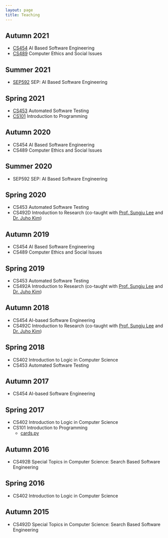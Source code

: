 ```yaml
---
layout: page
title: Teaching
---
```


## Autumn 2021
- [CS454](2021/cs454) AI Based Software Engineering
- [CS489](2021/cs489) Computer Ethics and Social Issues
 
## Summer 2021
- [SEP592](2021/sep592) SEP: AI Based Software Engineering

## Spring 2021
- [CS453](2021/cs453) Automated Software Testing
- [CS101](http://cs101.kaist.ac.kr) Introduction to Programming

## Autumn 2020
- CS454 AI Based Software Engineering
- CS489 Computer Ethics and Social Issues

## Summer 2020
- SEP592 SEP: AI Based Software Engineering

## Spring 2020
- CS453 Automated Software Testing
- CS492D Introduction to Research (co-taught with [Prof. Sungju Lee](https://sites.google.com/site/wewantsj/) and [Dr. Juho Kim](http://juhokim.com))

## Autumn 2019
- CS454 AI Based Software Engineering
- CS489 Computer Ethics and Social Issues

## Spring 2019
- CS453 Automated Software Testing
- CS492A Introduction to Research (co-taught with [Prof. Sungju Lee](https://sites.google.com/site/wewantsj/) and [Dr. Juho Kim](http://juhokim.com))

## Autumn 2018
- CS454 AI-based Software Engineering
- CS492C Introduction to Research (co-taught with [Prof. Sungju Lee](https://sites.google.com/site/wewantsj/) and [Dr. Juho Kim](http://juhokim.com))

## Spring 2018
- CS402 Introduction to Logic in Computer Science
- CS453 Automated Software Testing

## Autumn 2017
- CS454 AI-based Software Engineering

## Spring 2017

- CS402 Introduction to Logic in Computer Science
- CS101 Introduction to Programming
	- [cards.py]({{site.baseurl}}/assets/files/teaching/2017/cs101/cards.py)

## Autumn 2016

- CS492B Special Topics in Computer Science: Search Based Software Engineering

## Spring 2016

- CS402 Introduction to Logic in Computer Science

## Autumn 2015
- CS492D Special Topics in Computer Science: Search Based Software Engineering
